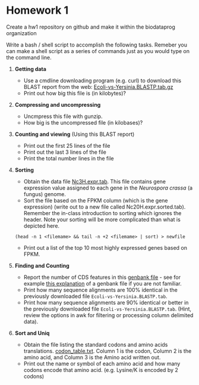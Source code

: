 Homework 1
==========

Create a hw1 repository on github and make it within the biodataprog organization

Write a bash / shell script to accomplish the following tasks.  Remeber you can make a shell script
as a series of commands just as you would type on the command line.

1. __Getting data__

    + Use a cmdline downloading program (e.g. curl) to download this BLAST report from the web:
    [Ecoli-vs-Yersinia.BLASTP.tab.gz](https://biodataprog.github.io/programming-intro/data/Ecoli-vs-Yersinia.BLASTP.tab.gz)
    + Print out how big this file is (in kilobytes)?


2. __Compressing and uncompressing__

    + Uncmpress this file with gunzip.
    + How big is the uncompressed file (in kilobases)?
    

3. __Counting and viewing__ (Using this BLAST report)

    + Print out the first 25 lines of the file
    + Print out the last 3 lines of the file
    + Print the total number lines in the file 


3. __Sorting__

    + Obtain the data file
    [Nc3H.expr.tab](https://biodataprog.github.io/programming-intro/data/Nc3H.expr.tab). This
    file contains gene expression value assigned to each gene in the _Neurospora crassa_ (a fungus) genome.
    + Sort the file based on the FPKM column (which is the gene
    expression) (write out to a new file called
    Nc20H.expr.sorted.tab).
    Remember the in-class introduction to sorting which ignores the header. Note your sorting will be more complicated than
    what is depicted here.
     ```shell
     (head -n 1 <filemame> && tail -n +2 <filemame> | sort) > newfile
     ```
    + Print out a list of the top 10 most highly expressed genes based on FPKM.


4. __Finding and Counting__

    + Report the number of CDS features in this [genbank file](https://biodataprog.github.io/programming-intro/data/D_mel.63B12.gbk) - see for example [this explanation](http://www.ncbi.nlm.nih.gov/Sitemap/samplerecord.html) of a genbank file if you are not familiar.
    + Print how many sequence alignments are 100% identical in the previously downloaded file `Ecoli-vs-Yersinia.BLASTP.tab`.
    + Print how many sequence alignments are 90% identical or better in the previously downloaded file `Ecoli-vs-Yersinia.BLASTP.tab`. (Hint, review the options in awk for filtering or processing column delimited data).


5. __Sort and Uniq__

    + Obtain the file listing the standard codons and amino acids translations. [codon_table.txt](https://biodataprog.github.io/programming-intro/data/codon_table.txt). Column 1 is the codon, Column 2 is the amino acid, and Column 3 is the Amino acid written out.
    + Print out the name or symbol of each amino acid and how many codons encode that amino acid. (e.g. Lysine/K is encoded by 2 codons)
